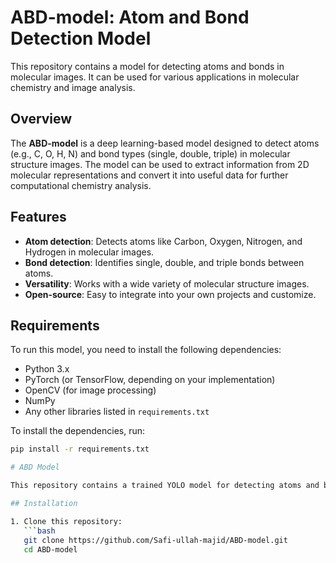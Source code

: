 # ABD-model: Atom and Bond Detection Model

This repository contains a model for detecting atoms and bonds in molecular images. It can be used for various applications in molecular chemistry and image analysis.

## Overview

The **ABD-model** is a deep learning-based model designed to detect atoms (e.g., C, O, H, N) and bond types (single, double, triple) in molecular structure images. The model can be used to extract information from 2D molecular representations and convert it into useful data for further computational chemistry analysis.

## Features

- **Atom detection**: Detects atoms like Carbon, Oxygen, Nitrogen, and Hydrogen in molecular images.
- **Bond detection**: Identifies single, double, and triple bonds between atoms.
- **Versatility**: Works with a wide variety of molecular structure images.
- **Open-source**: Easy to integrate into your own projects and customize.

## Requirements

To run this model, you need to install the following dependencies:

- Python 3.x
- PyTorch (or TensorFlow, depending on your implementation)
- OpenCV (for image processing)
- NumPy
- Any other libraries listed in `requirements.txt`

To install the dependencies, run:

```bash
pip install -r requirements.txt

# ABD Model

This repository contains a trained YOLO model for detecting atoms and bonds in handwritten molecular structure images.

## Installation

1. Clone this repository:
   ```bash
   git clone https://github.com/Safi-ullah-majid/ABD-model.git
   cd ABD-model

